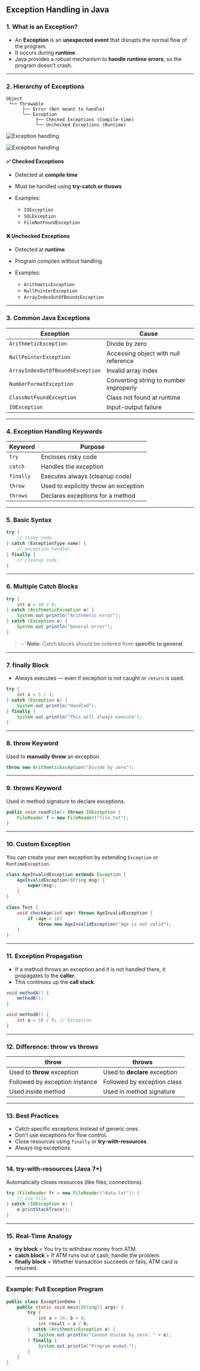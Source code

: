 

##  **Exception Handling in Java**

###  1. **What is an Exception?**

* An **Exception** is an **unexpected event** that disrupts the normal flow of the program.
* It occurs during **runtime**.
* Java provides a robust mechanism to **handle runtime errors**, so the program doesn’t crash.

---

### 2. **Hierarchy of Exceptions**

```
Object  
 └── Throwable  
      ├── Error (Not meant to handle)  
      └── Exception  
           ├── Checked Exceptions (Compile-time)
           └── Unchecked Exceptions (Runtime)
```
![Exception handling](https://rollbar.com/wp-content/uploads/2021/07/java-exceptions-hierarchy-example.png "Exception handling")

![Exception handling](https://lh6.googleusercontent.com/UuHJjdra7T1cHIuicA8GgpV9lPA0k7BkXmpgwXt68Eb_d29iEzBzKnPtX8r4Qs4a3GwT-_GW404bGv8F-VLhBfTer0hhbLnwtQwgC4g7GlCe1oL8naJ7c_j6as_po6DPfAQhxETOnQULknrZRA "Exception handling")

#### ✅ **Checked Exceptions**

* Detected at **compile time**
* Must be handled using **try-catch or throws**
* Examples:

  * `IOException`
  * `SQLException`
  * `FileNotFoundException`

#### ❌ **Unchecked Exceptions**

* Detected at **runtime**
* Program compiles without handling
* Examples:

  * `ArithmeticException`
  * `NullPointerException`
  * `ArrayIndexOutOfBoundsException`

---


###  3. **Common Java Exceptions**

| Exception                        | Cause                                  |
| -------------------------------- | -------------------------------------- |
| `ArithmeticException`            | Divide by zero                         |
| `NullPointerException`           | Accessing object with null reference   |
| `ArrayIndexOutOfBoundsException` | Invalid array index                    |
| `NumberFormatException`          | Converting string to number improperly |
| `ClassNotFoundException`         | Class not found at runtime             |
| `IOException`                    | Input-output failure                   |

---

###  4. **Exception Handling Keywords**

| Keyword   | Purpose                               |
| --------- | ------------------------------------- |
| `try`     | Encloses risky code                   |
| `catch`   | Handles the exception                 |
| `finally` | Executes always (cleanup code)        |
| `throw`   | Used to explicitly throw an exception |
| `throws`  | Declares exceptions for a method      |

---

###  5. **Basic Syntax**

```java
try {
    // risky code
} catch (ExceptionType name) {
    // exception handler
} finally {
    // cleanup code
}
```

---

###  6. **Multiple Catch Blocks**

```java
try {
    int a = 10 / 0;
} catch (ArithmeticException e) {
    System.out.println("Arithmetic error");
} catch (Exception e) {
    System.out.println("General error");
}
```

> ✅ **Note:** Catch blocks should be ordered from **specific to general**.

---

###  7. **finally Block**

* Always executes — even if exception is not caught or `return` is used.

```java
try {
    int x = 5 / 1;
} catch (Exception e) {
    System.out.println("Handled");
} finally {
    System.out.println("This will always execute");
}
```

---

###  8. **throw Keyword**

Used to **manually throw** an exception.

```java
throw new ArithmeticException("Divide by zero");
```

---

### 9. **throws Keyword**

Used in method signature to declare exceptions.

```java
public void readFile() throws IOException {
    FileReader f = new FileReader("file.txt");
}
```

---

###  10. **Custom Exception**

You can create your own exception by extending `Exception` or `RuntimeException`.

```java
class AgeInvalidException extends Exception {
    AgeInvalidException(String msg) {
        super(msg);
    }
}
```

```java
class Test {
    void checkAge(int age) throws AgeInvalidException {
        if (age < 18)
            throw new AgeInvalidException("Age is not valid");
    }
}
```

---

###  11. **Exception Propagation**

* If a method throws an exception and it is not handled there, it propagates to the **caller**.
* This continues up the **call stack**.

```java
void methodA() {
    methodB();
}

void methodB() {
    int a = 10 / 0; // Exception
}
```

---

###  12. **Difference: throw vs throws**

| throw                          | throws                        |
| ------------------------------ | ----------------------------- |
| Used to **throw** exception    | Used to **declare** exception |
| Followed by exception instance | Followed by exception class   |
| Used inside method             | Used in method signature      |

---

###  13. **Best Practices**

* Catch specific exceptions instead of generic ones.
* Don’t use exceptions for flow control.
* Close resources using `finally` or **try-with-resources**.
* Always log exceptions.

---

###  14. **try-with-resources (Java 7+)**

Automatically closes resources (like files, connections).

```java
try (FileReader fr = new FileReader("data.txt")) {
    // use file
} catch (IOException e) {
    e.printStackTrace();
}
```

---

###  15. **Real-Time Analogy**

* **try block** = You try to withdraw money from ATM.
* **catch block** = If ATM runs out of cash, handle the problem.
* **finally block** = Whether transaction succeeds or fails, ATM card is returned.

---

### Example: Full Exception Program

```java
public class ExceptionDemo {
    public static void main(String[] args) {
        try {
            int a = 10, b = 0;
            int result = a / b;
        } catch (ArithmeticException e) {
            System.out.println("Cannot divide by zero: " + e);
        } finally {
            System.out.println("Program ended.");
        }
    }
}
```


